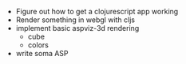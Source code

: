 * Figure out how to get a clojurescript app working
* Render something in webgl with cljs
* implement basic aspviz-3d rendering
   * cube
   * colors
* write soma ASP